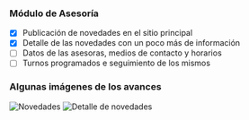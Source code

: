### Módulo de Asesoría

- [x] Publicación de novedades en el sitio principal
- [x] Detalle de las novedades con un poco más de información
- [ ] Datos de las asesoras, medios de contacto y horarios
- [ ] Turnos programados e seguimiento de los mismos

### Algunas imágenes de los avances

![Novedades](https://subefotos.com/ver/?f85df482a3c09bb75be7f19c229bbce2o.png)
![Detalle de novedades](https://subefotos.com/ver/?f632d47b2595047b0395fa82bc54b9d1o.png)
